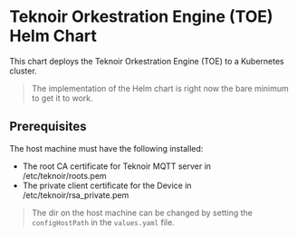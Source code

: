 # Teknoir Orkestration Engine (TOE) Helm Chart

This chart deploys the Teknoir Orkestration Engine (TOE) to a Kubernetes cluster.

> The implementation of the Helm chart is right now the bare minimum to get it to work.

## Prerequisites
The host machine must have the following installed:
- The root CA certificate for Teknoir MQTT server in /etc/teknoir/roots.pem
- The private client certificate for the Device in /etc/teknoir/rsa_private.pem

> The dir on the host machine can be changed by setting the `configHostPath` in the `values.yaml` file.
